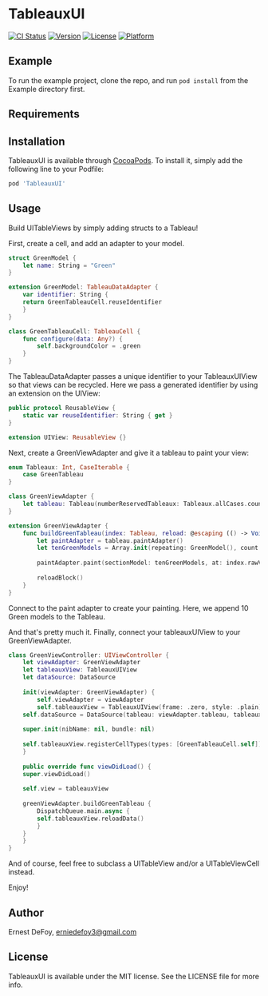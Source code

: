 # TableauxUI

[![CI Status](https://img.shields.io/travis/defoye/TableauxUI.svg?style=flat)](https://travis-ci.org/defoye/TableauxUI)
[![Version](https://img.shields.io/cocoapods/v/TableauxUI.svg?style=flat)](https://cocoapods.org/pods/TableauxUI)
[![License](https://img.shields.io/cocoapods/l/TableauxUI.svg?style=flat)](https://cocoapods.org/pods/TableauxUI)
[![Platform](https://img.shields.io/cocoapods/p/TableauxUI.svg?style=flat)](https://cocoapods.org/pods/TableauxUI)

## Example

To run the example project, clone the repo, and run `pod install` from the Example directory first.

## Requirements

## Installation

TableauxUI is available through [CocoaPods](https://cocoapods.org). To install
it, simply add the following line to your Podfile:

```ruby
pod 'TableauxUI'
```

## Usage

Build UITableViews by simply adding structs to a Tableau!

First, create a cell, and add an adapter to your model.

```swift
struct GreenModel {
    let name: String = "Green"
}

extension GreenModel: TableauDataAdapter {
    var identifier: String {
	return GreenTableauCell.reuseIdentifier
    }
}

class GreenTableauCell: TableauCell {
    func configure(data: Any?) {
    	self.backgroundColor = .green
    }
}
```

The TableauDataAdapter passes a unique identifier to your TableauxUIView so that views can be recycled. Here we pass a generated identifier by using an extension on the UIView:

```swift
public protocol ReusableView {
    static var reuseIdentifier: String { get }
}

extension UIView: ReusableView {}
```

Next, create a GreenViewAdapter and give it a tableau to paint your view:

```swift
enum Tableaux: Int, CaseIterable {
    case GreenTableau
}

class GreenViewAdapter {
    let tableau: Tableau(numberReservedTableaux: Tableaux.allCases.count)
}
```

```swift
extension GreenViewAdapter {
    func buildGreenTableau(index: Tableau, reload: @escaping (() -> Void)) {
    	let paintAdapter = tableau.paintAdapter()
        let tenGreenModels = Array.init(repeating: GreenModel(), count: 10)
        
        paintAdapter.paint(sectionModel: tenGreenModels, at: index.rawValue)
		
        reloadBlock()
    }
}
```

Connect to the paint adapter to create your painting.  Here, we append 10 Green models to the Tableau. 

And that's pretty much it.  Finally, connect your tableauxUIView to your GreenViewAdapter.

```swift
class GreenViewController: UIViewController {
    let viewAdapter: GreenViewAdapter
    let tableauxView: TableauxUIView
    let dataSource: DataSource
    
    init(viewAdapter: GreenViewAdapter) {
    	self.viewAdapter = viewAdapter
        self.tableauxView = TableauxUIView(frame: .zero, style: .plain)
	self.dataSource = DataSource(tableau: viewAdapter.tableau, tableauxUIView: tableauxView)
		
	super.init(nibName: nil, bundle: nil)
		
	self.tableauxView.registerCellTypes(types: [GreenTableauCell.self])
    }
    
    public override func viewDidLoad() {
	super.viewDidLoad()
        
	self.view = tableauxView
		
	greenViewAdapter.buildGreenTableau {
	    DispatchQueue.main.async {
		self.tableauxView.reloadData()
	    }
	}
    }
}
```

And of course, feel free to subclass a UITableView and/or a UITableViewCell instead. 

Enjoy!

## Author

Ernest DeFoy, erniedefoy3@gmail.com

## License

TableauxUI is available under the MIT license. See the LICENSE file for more info.
